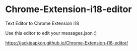 # Chrome-Extension-i18-editor
Text Editor to Chrome Extension i18

Use this editor to edit your messages.json :)

https://jackieapkon.github.io/Chrome-Extension-i18-editor/
